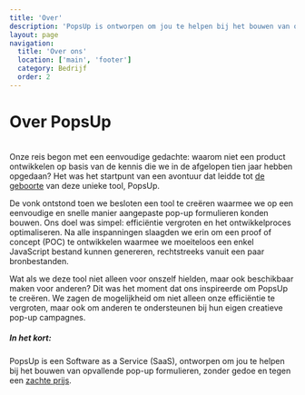 ```yaml
---
title: 'Over'
description: 'PopsUp is ontworpen om jou te helpen bij het bouwen van opvallende pop-up formulieren.'
layout: page
navigation:
  title: 'Over ons'
  location: ['main', 'footer']
  category: Bedrijf
  order: 2
---
```


# Over PopsUp

\
Onze reis begon met een eenvoudige gedachte: waarom niet een product ontwikkelen op basis van de kennis die we in de afgelopen tien jaar hebben opgedaan? Het was het startpunt van een avontuur dat leidde tot [de geboorte](blog/een-idee-is-geboren) van deze unieke tool, PopsUp.

De vonk ontstond toen we besloten een tool te creëren waarmee we op een eenvoudige en snelle manier aangepaste pop-up formulieren konden bouwen. Ons doel was simpel: efficiëntie vergroten en het ontwikkelproces optimaliseren. Na alle inspanningen slaagden we erin om een proof of concept (POC) te ontwikkelen waarmee we moeiteloos een enkel JavaScript bestand kunnen genereren, rechtstreeks vanuit een paar bronbestanden.

Wat als we deze tool niet alleen voor onszelf hielden, maar ook beschikbaar maken voor anderen? Dit was het moment dat ons inspireerde om PopsUp te creëren. We zagen de mogelijkheid om niet alleen onze efficiëntie te vergroten, maar ook om anderen te ondersteunen bij hun eigen creatieve pop-up campagnes.

##### In het kort:

PopsUp is een Software as a Service (SaaS), ontworpen om jou te helpen bij het bouwen van opvallende pop-up formulieren, zonder gedoe en tegen een [zachte prijs](/prijzen).
